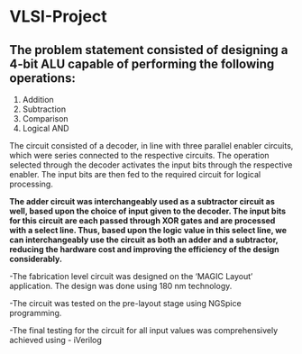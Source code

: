 # VLSI-Project

## The problem statement consisted of designing a 4-bit ALU capable of performing the following operations:
  1. Addition
  2. Subtraction
  3. Comparison
  4. Logical AND
  
The circuit consisted of a decoder, in line with three parallel enabler
circuits, which were series connected to the respective circuits. The
operation selected through the decoder activates the input bits through
the respective enabler. The input bits are then fed to the required circuit
for logical processing.


**The adder circuit was interchangeably used as a subtractor circuit as well,
based upon the choice of input given to the decoder. The input bits for this
circuit are each passed through XOR gates and are processed with a select
line. Thus, based upon the logic value in this select line, we can
interchangeably use the circuit as both an adder and a subtractor,
reducing the hardware cost and improving the efficiency of the design
considerably.**


-The fabrication level circuit was designed on the ‘MAGIC Layout’
application. The design was done using 180 nm technology.

-The circuit was tested on the pre-layout stage using NGSpice
programming.

-The final testing for the circuit for all input values was comprehensively
achieved using - iVerilog
